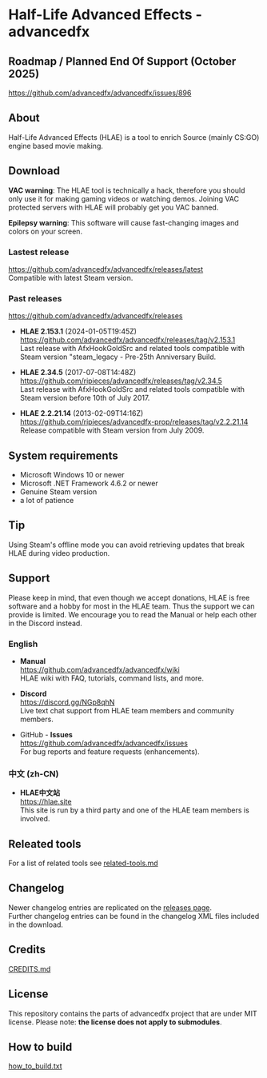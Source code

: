 # Half-Life Advanced Effects - advancedfx

## Roadmap / Planned End Of Support (October 2025)

https://github.com/advancedfx/advancedfx/issues/896

## About

Half-Life Advanced Effects (HLAE) is a tool to enrich Source (mainly CS:GO) engine based movie making.

## Download

**VAC warning**: The HLAE tool is technically a hack, therefore you should only use it for making gaming videos or watching demos. Joining VAC protected servers with HLAE will probably get you VAC banned.

**Epilepsy warning**: This software will cause fast-changing images and colors on your screen.

### Lastest release

https://github.com/advancedfx/advancedfx/releases/latest  
Compatible with latest Steam version.

### Past releases

https://github.com/advancedfx/advancedfx/releases

* **HLAE 2.153.1** (2024-01-05T19:45Z)  
  https://github.com/advancedfx/advancedfx/releases/tag/v2.153.1  
  Last release with AfxHookGoldSrc and related tools compatible with Steam version "steam_legacy - Pre-25th Anniversary Build.

* **HLAE 2.34.5** (2017-07-08T14:48Z)  
  https://github.com/ripieces/advancedfx/releases/tag/v2.34.5  
  Last release with AfxHookGoldSrc and related tools compatible with Steam version before 10th of July 2017.

* **HLAE 2.2.21.14** (2013-02-09T14:16Z)  
  https://github.com/ripieces/advancedfx-prop/releases/tag/v2.2.21.14  
  Release compatible with Steam version from July 2009.

## System requirements

* Microsoft Windows 10 or newer
* Microsoft .NET Framework 4.6.2 or newer
* Genuine Steam version
* a lot of patience

## Tip

Using Steam's offline mode you can avoid retrieving updates that break HLAE during video production.

## Support

Please keep in mind, that even though we accept donations, HLAE is free software and a hobby for most in the HLAE team.
Thus the support we can provide is limited. We encourage you to read the Manual or help each other in the Discord instead.

### English

* **Manual**  
  https://github.com/advancedfx/advancedfx/wiki  
  HLAE wiki with FAQ, tutorials, command lists, and more. 

* **Discord**  
  https://discord.gg/NGp8qhN  
  Live text chat support from HLAE team members and community members.

* GitHub - **Issues**  
  https://github.com/advancedfx/advancedfx/issues  
  For bug reports and feature requests (enhancements).

### 中文 (zh-CN)

 * **HLAE中文站**  
   https://hlae.site  
   This site is run by a third party and one of the HLAE team members is involved.

## Releated tools

For a list of related tools see [related-tools.md](https://github.com/advancedfx/advancedfx/tree/main/related-tools.md)

## Changelog

Newer changelog entries are replicated on the [releases page](https://github.com/advancedfx/advancedfx/releases).  
Further changelog entries can be found in the changelog XML files included in the download.

## Credits

[CREDITS.md](https://github.com/advancedfx/advancedfx/tree/main/CREDITS.md)

## License

This repository contains the parts of advancedfx project that are under MIT license. Please note: **the license does not apply to submodules**.

## How to build

[how_to_build.txt](https://raw.githubusercontent.com/advancedfx/advancedfx/main/how_to_build.txt)

